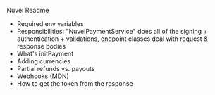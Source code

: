 Nuvei Readme

-   Required env variables
-   Responsibilities: "NuveiPaymentService" does all of the signing + authentication + validations, endpoint classes deal with request & response bodies
-   What's initPayment
-   Adding currencies
-   Partial refunds vs. payouts
-   Webhooks (MDN)
-   How to get the token from the response
